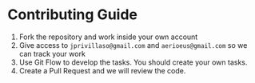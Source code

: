 # Contributing Guide

1. Fork the repository and work inside your own account
2. Give access to `jprivillaso@gmail.com` and `aerioeus@gmail.com` so we can track your work
2. Use Git Flow to develop the tasks. You should create your own tasks.
3. Create a Pull Request and we will review the code.